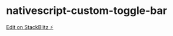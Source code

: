 # nativescript-custom-toggle-bar

[Edit on StackBlitz ⚡️](https://stackblitz.com/edit/nativescript-stackblitz-templates-zx8prh)
